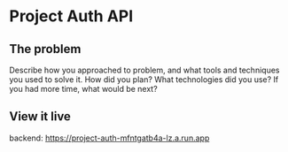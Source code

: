 # Project Auth API



## The problem

Describe how you approached to problem, and what tools and techniques you used to solve it. How did you plan? What technologies did you use? If you had more time, what would be next?

## View it live

backend: https://project-auth-mfntgatb4a-lz.a.run.app
